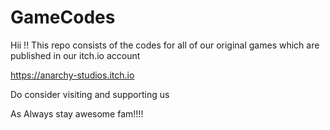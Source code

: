 # GameCodes
Hii !!
This repo consists of the codes for all of our original games which are published in our itch.io account 

https://anarchy-studios.itch.io

Do consider visiting and supporting us 

As Always stay awesome fam!!!!
